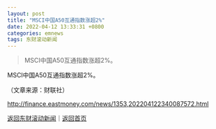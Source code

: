 ```yaml
---
layout: post
title: "MSCI中国A50互通指数涨超2%"
date: 2022-04-12 13:33:31 +0800
categories: emnews
tags: 东财滚动新闻
---
```

> MSCI中国A50互通指数涨超2%。

<p>MSCI中国A50互通指数涨超2%。</p><p class="em_media">（文章来源：财联社）</p>

<http://finance.eastmoney.com/news/1353,202204122340087572.html>

[返回东财滚动新闻](//finews.withounder.com/emnews/)｜[返回首页](//finews.withounder.com/)